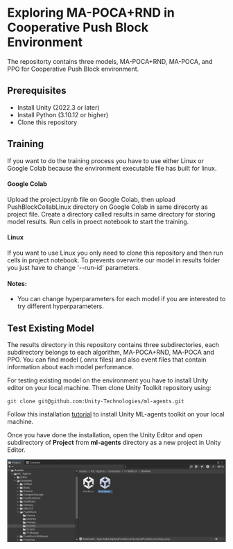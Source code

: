 
# Exploring MA-POCA+RND in Cooperative Push Block Environment

The repositorty contains three models, MA-POCA+RND, MA-POCA, and PPO for Cooperative Push Block environment. 




## Prerequisites
* Install Unity (2022.3 or later)
* Install Python (3.10.12 or higher)
* Clone this repository







## Training

If you want to do the training process you have to use either Linux or Google Colab because the environment executable file has built for linux. 

#### Google Colab
Upload the project.ipynb file on Google Colab, then upload PushBlockCollabLinux directory on Google Colab in same direcorty as project file. Create a directory called results in same directory for storing model results. Run cells in proect notebook to start the training. 

#### Linux
If you want to use Linux you only need to clone this repository and then run cells in project notebook. To prevents overwrite our model in results folder you just have to change '--run-id' parameters.

#### Notes:
* You can change hyperparameters for each model if you are interested to try different hyperparameters.



## Test Existing Model
The results directory in this repository contains three subdirectories, each subdirectory belongs to each algorithm, MA-POCA+RND, MA-POCA and PPO. You can find model (.onnx files) and also event files that contain information about each model performance.

For testing existing model on the environment you have to install Unity editor on your local machine. Then clone Unity Toolkit repository using:

```console
git clone git@github.com:Unity-Technologies/ml-agents.git
```

Follow this installation [tutorial](https://unity-technologies.github.io/ml-agents/Installation/) to install Unity ML-agents toolkit on your local machine.

Once you have done the installation, open the Unity Editor and open subdirectory of **Project** from **ml-agents** directory as a new project in Unity Editor.

![](./docs/find_env.png)